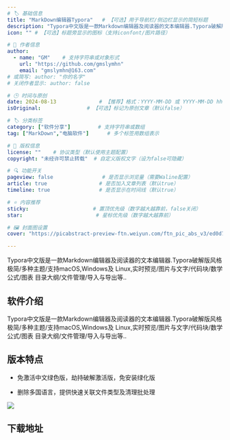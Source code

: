 ```yaml
---
# 🏷️ 基础信息
title: "MarkDown编辑器Typora"   # 【可选】用于导航栏/侧边栏显示的简短标题
description: "Typora中文版是一款Markdown编辑器及阅读器的文本编辑器.Typora破解版风格极简/多种主题/支持macOS,Windows及 Linux,实时预览/图片与文字/代码块/数学公式/图表 目录大纲/文件管理/导入与导出等.." # 【SEO优化】用于搜索引擎显示的描述
icon: "" # 【可选】标题旁显示的图标（支持iconfont/图片路径）

# 👤 作者信息
author: 
  - name: "GM"    # 支持字符串或对象形式
    url: "https://github.com/gmslymhn" 
    email: "gmslymhn@163.com"
# 或简写: author: "你的名字" 
# 关闭作者显示: author: false

# 🕒 时间与原创
date: 2024-08-13              # 【推荐】格式：YYYY-MM-DD 或 YYYY-MM-DD hh:mm:ss
isOriginal:               # 【可选】标记为原创文章（默认false）

# 🏷️ 分类标签
category: ["软件分享"]         # 支持字符串或数组
tag: ["MarkDown","电脑软件"]      # 多个标签用数组表示

# 📜 版权信息
license: ""    # 协议类型（默认使用主题配置）
copyright: "未经许可禁止转载"  # 自定义版权文字（设为false可隐藏）

# 🔍 功能开关
pageview: false                # 是否显示浏览量（需要Waline配置）
article: true                 # 是否加入文章列表（默认true）
timeline: true                # 是否显示在时间线（默认true）

# ⭐ 内容推荐
sticky:                     # 置顶优先级（数字越大越靠前，false关闭）
star:                        # 星标优先级（数字越大越靠前）

# 🖼️ 封面图设置
cover: "https://picabstract-preview-ftn.weiyun.com/ftn_pic_abs_v3/ed0d7c26661cd3e2a838ce6124c92665b63bc22398d333ff731fce15f0cc2487d6b2c51182b8da8885edf94adf413ab7?pictype=scale&from=30013&version=3.3.3.3&fname=2024-08-13AaxmR.png&size=750"  # 文章卡片封面图（建议尺寸：1200×600）

---
```

Typora中文版是一款Markdown编辑器及阅读器的文本编辑器.Typora破解版风格极简/多种主题/支持macOS,Windows及 Linux,实时预览/图片与文字/代码块/数学公式/图表 目录大纲/文件管理/导入与导出等..
<!-- more -->
## 软件介绍

Typora中文版是一款Markdown编辑器及阅读器的文本编辑器.Typora破解版风格极简/多种主题/支持macOS,Windows及 Linux,实时预览/图片与文字/代码块/数学公式/图表 目录大纲/文件管理/导入与导出等..

## 版本特点

- 免激活中文绿色版，劫持破解激活版，免安装绿化版

- 删除多国语言，提供快速关联文件类型及清理批处理

![](https://picabstract-preview-ftn.weiyun.com/ftn_pic_abs_v3/ed0d7c26661cd3e2a838ce6124c92665b63bc22398d333ff731fce15f0cc2487d6b2c51182b8da8885edf94adf413ab7?pictype=scale&from=30013&version=3.3.3.3&fname=2024-08-13AaxmR.png&size=750)

## 下载地址

[](https://netlify-lz.tyut.tech/?fid=iurEQ27a0rkh&pwd=guef&isNewd=https://innlab.lanzn.com)
